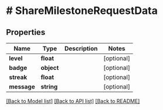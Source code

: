 # # ShareMilestoneRequestData

## Properties

Name | Type | Description | Notes
------------ | ------------- | ------------- | -------------
**level** | **float** |  | [optional]
**badge** | **object** |  | [optional]
**streak** | **float** |  | [optional]
**message** | **string** |  | [optional]

[[Back to Model list]](../../README.md#models) [[Back to API list]](../../README.md#endpoints) [[Back to README]](../../README.md)
